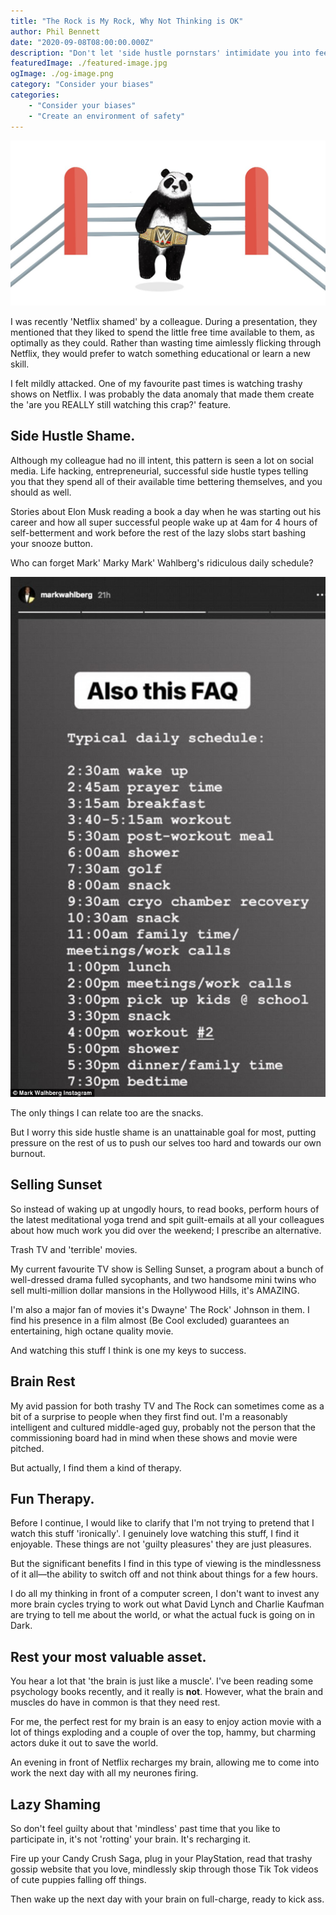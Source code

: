 ```yaml
---
title: "The Rock is My Rock, Why Not Thinking is OK"
author: Phil Bennett
date: "2020-09-08T08:00:00.000Z"
description: "Don't let 'side hustle pornstars' intimidate you into feeling bad about being lazy and unproductive. It's OK to sit on the sofa and turn your brain off for as long as you like."
featuredImage: ./featured-image.jpg
ogImage: ./og-image.png
category: "Consider your biases"
categories: 
    - "Consider your biases"
    - "Create an environment of safety"
---
```


![Can you smell what the panda is cooking](./featured-image.jpg)

I was recently 'Netflix shamed' by a colleague. During a presentation, they mentioned that they liked to spend the little free time available to them, as optimally as they could. Rather than wasting time aimlessly flicking through Netflix, they would prefer to watch something educational or learn a new skill. 

I felt mildly attacked. One of my favourite past times is watching trashy shows on Netflix. I was probably the data anomaly that made them create the 'are you REALLY still watching this crap?' feature. 

## Side Hustle Shame.

Although my colleague had no ill intent, this pattern is seen a lot on social media. Life hacking, entrepreneurial, successful side hustle types telling you that they spend all of their available time bettering themselves, and you should as well. 

Stories about Elon Musk reading a book a day when he was starting out his career and how all super successful people wake up at 4am for 4 hours of self-betterment and work before the rest of the lazy slobs start bashing your snooze button. 

Who can forget Mark' Marky Mark' Wahlberg's ridiculous daily schedule? 

![Marky Mark Don't Quit](./mark-wahlberg.jpg)

The only things I can relate too are the snacks.

But I worry this side hustle shame is an unattainable goal for most, putting pressure on the rest of us to push our selves too hard and towards our own burnout. 

## Selling Sunset

So instead of waking up at ungodly hours, to read books, perform hours of the latest meditational yoga trend and spit guilt-emails at all your colleagues about how much work you did over the weekend; I prescribe an alternative. 

Trash TV and 'terrible' movies. 

My current favourite TV show is Selling Sunset, a program about a bunch of well-dressed drama fulled sycophants, and two handsome mini twins who sell multi-million dollar mansions in the Hollywood Hills, it's AMAZING. 

I'm also a major fan of movies it's Dwayne' The Rock' Johnson in them. I find his presence in a film almost (Be Cool excluded) guarantees an entertaining, high octane quality movie. 

And watching this stuff I think is one my keys to success.

## Brain Rest

My avid passion for both trashy TV and The Rock can sometimes come as a bit of a surprise to people when they first find out. I'm a reasonably intelligent and cultured middle-aged guy, probably not the person that the commissioning board had in mind when these shows and movie were pitched.

But actually, I find them a kind of therapy. 

## Fun Therapy. 

Before I continue, I would like to clarify that I'm not trying to pretend that I watch this stuff 'ironically'. I genuinely love watching this stuff, I find it enjoyable. These things are not 'guilty pleasures' they are just pleasures.

But the significant benefits I find in this type of viewing is the mindlessness of it all—the ability to switch off and not think about things for a few hours. 

I do all my thinking in front of a computer screen, I don't want to invest any more brain cycles trying to work out what David Lynch and Charlie Kaufman are trying to tell me about the world, or what the actual fuck is going on in Dark.  

## Rest your most valuable asset. 

You hear a lot that 'the brain is just like a muscle'. I've been reading some psychology books recently, and it really is **not**. However, what the brain and muscles do have in common is that they need rest. 

For me, the perfect rest for my brain is an easy to enjoy action movie with a lot of things exploding and a couple of over the top, hammy, but charming actors duke it out to save the world. 

An evening in front of Netflix recharges my brain, allowing me to come into work the next day with all my neurones firing. 

## Lazy Shaming

So don't feel guilty about that 'mindless' past time that you like to participate in, it's not 'rotting' your brain. It's recharging it. 

Fire up your Candy Crush Saga, plug in your PlayStation, read that trashy gossip website that you love, mindlessly skip through those Tik Tok videos of cute puppies falling off things. 

Then wake up the next day with your brain on full-charge, ready to kick ass. 